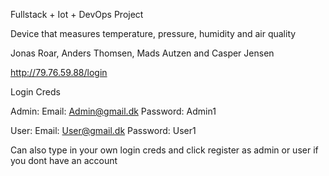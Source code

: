 Fullstack + Iot + DevOps Project

Device that measures temperature, pressure, humidity and air quality

Jonas Roar, Anders Thomsen, Mads Autzen and Casper Jensen

http://79.76.59.88/login

Login Creds

Admin:
Email: Admin@gmail.dk
Password: Admin1

User:
Email: User@gmail.dk
Password: User1

Can also type in your own login creds and click register as admin or user if you dont have an account
